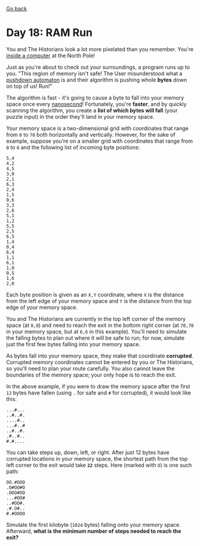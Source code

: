 [Go back](..%2FReadme.md)
# Day 18: RAM Run

You and The Historians look a lot more pixelated than you remember. 
You're [inside a computer](https://adventofcode.com/2017/day/2) at the North Pole!

Just as you're about to check out your surroundings, a program runs up to you. 
"This region of memory isn't safe! The User misunderstood what a 
[pushdown automaton](https://en.wikipedia.org/wiki/Pushdown_automaton) 
is and their algorithm is pushing whole **bytes** down on top of us! Run!"

The algorithm is fast - it's going to cause a byte to fall into your
memory space once every [nanosecond](https://www.youtube.com/watch?v=9eyFDBPk4Yw)! 
Fortunately, you're **faster**, and by quickly scanning the algorithm, you create a 
**list of which bytes will fall** (your puzzle input) in the order they'll land in your memory 
space.

Your memory space is a two-dimensional grid with coordinates that range 
from `0` to `70` both horizontally and vertically. However, for the sake of 
example, suppose you're on a smaller grid with coordinates that range from 
`0` to `6` and the following list of incoming byte positions:

```
5,4
4,2
4,5
3,0
2,1
6,3
2,4
1,5
0,6
3,3
2,6
5,1
1,2
5,5
2,5
6,5
1,4
0,4
6,4
1,1
6,1
1,0
0,5
1,6
2,0
```

Each byte position is given as an `X,Y` coordinate, where `X` is the distance from the left edge
of your memory space and `Y` is the distance from the top edge of your memory space.

You and The Historians are currently in the top left corner 
of the memory space (at `0,0`) and need to reach the exit in the bottom 
right corner (at `70,70` in your memory space, but at `6,6` in this example). 
You'll need to simulate the falling bytes to plan out where it will be safe 
to run; for now, simulate just the first few bytes falling into your memory space.

As bytes fall into your memory space, they make that coordinate **corrupted**. Corrupted memory 
coordinates cannot be entered by you or The Historians,
so you'll need to plan your route carefully. You also cannot leave
the boundaries of the memory space; your only hope is to reach the exit.

In the above example, if you were to draw the memory space after the 
first `12` bytes have fallen (using `.` for safe and `#` for corrupted), 
it would look like this:

```
...#...
..#..#.
....#..
...#..#
..#..#.
.#..#..
#.#....
```

You can take steps up, down, left, or right. After just 12 bytes have corrupted locations
in your memory space, the shortest path from the top left corner 
to the exit would take **`22`** steps. Here (marked with `O`) is one such path:

```
OO.#OOO
.O#OO#O
.OOO#OO
...#OO#
..#OO#.
.#.O#..
#.#OOOO
```

Simulate the first kilobyte (`1024` bytes) falling onto your memory space. 
Afterward, **what is the minimum number of steps needed to reach the exit?**

